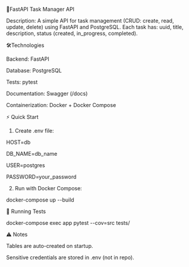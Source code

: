 🚀FastAPI Task Manager API

Description:
A simple API for task management (CRUD: create, read, update, delete) using FastAPI and PostgreSQL.
Each task has: uuid, title, description, status (created, in_progress, completed).

🛠️Technologies

Backend: FastAPI

Database: PostgreSQL

Tests: pytest

Documentation: Swagger (/docs)

Containerization: Docker + Docker Compose

⚡ Quick Start

1. Create .env file:

HOST=db

DB_NAME=db_name

USER=postgres

PASSWORD=your_password

2. Run with Docker Compose:

docker-compose up --build

🧪 Running Tests

docker-compose exec app pytest --cov=src tests/

⚠️ Notes

Tables are auto-created on startup.

Sensitive credentials are stored in .env (not in repo).
